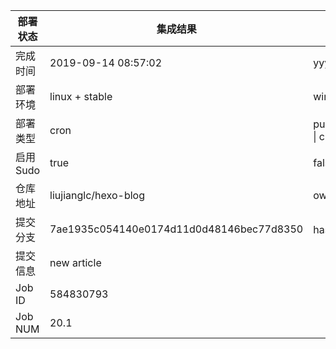 部署状态 | 集成结果 | 参考值
---|---|---
完成时间 | 2019-09-14 08:57:02 | yyyy-mm-dd hh:mm:ss
部署环境 | linux + stable | window \| linux + stable
部署类型 | cron | push \| pull_request \| api \| cron
启用Sudo | true | false \| true
仓库地址 | liujianglc/hexo-blog | owner_name/repo_name
提交分支 | 7ae1935c054140e0174d11d0d48146bec77d8350 | hash 16位
提交信息 | new article |
Job ID   | 584830793 |
Job NUM  | 20.1 |
